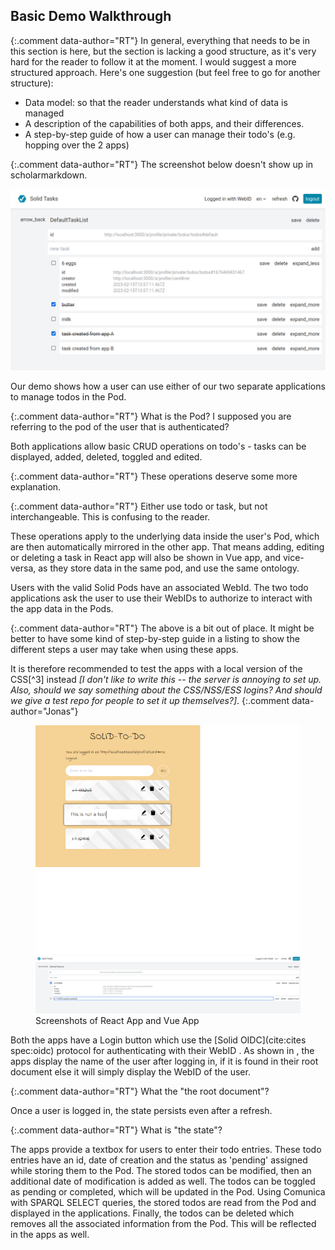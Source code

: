 ## Basic Demo Walkthrough

{:.comment data-author="RT"}
In general, everything that needs to be in this section is here, but the section is lacking a good structure, as it's very hard for the reader to follow it at the moment.
I would suggest a more structured approach.
Here's one suggestion (but feel free to go for another structure):
- Data model: so that the reader understands what kind of data is managed
- A description of the capabilities of both apps, and their differences.
- A step-by-step guide of how a user can manage their todo's (e.g. hopping over the 2 apps)

{:.comment data-author="RT"}
The screenshot below doesn't show up in scholarmarkdown.

![vue_demo_screenshot](../assets/screenshots/vue_demo_screenshot.png)


Our demo shows how a user can use either of our two separate applications to manage todos in  the Pod. 

{:.comment data-author="RT"}
What is the Pod? I supposed you are referring to the pod of the user that is authenticated?

Both applications allow basic CRUD operations on todo's - tasks can be displayed, added, deleted, toggled and edited.

{:.comment data-author="RT"}
These operations deserve some more explanation.

{:.comment data-author="RT"}
Either use todo or task, but not interchangeable. This is confusing to the reader.

These operations apply to the underlying data inside the user's Pod, which are then automatically mirrored in the other app.
That means adding, editing or deleting a task in React app will also be shown in Vue app, and vice-versa, as they store data in the same pod, and use the same ontology.

Users with the valid Solid Pods have an associated WebId.
The two todo applications ask the user to use their WebIDs to authorize to interact with the app data in the Pods. 

{:.comment data-author="RT"}
The above is a bit out of place.
It might be better to have some kind of step-by-step guide in a listing to show the different steps a user may take when using these apps.

It is therefore recommended to test the apps with a local version of the CSS[^3] instead _[I don't like to write this -- the server is annoying to set up. Also, should we say something about the CSS/NSS/ESS logins? And should we give a test repo for people to set it up themselves?]_.
{:.comment data-author="Jonas"}

<figure id="figure-main">
<img src="img/react_app.png" >

<img src="img/vue_app.png" >

<figcaption markdown="block">
Screenshots of React App and Vue App
</figcaption>
</figure>

Both the apps have a Login button which use the [Solid OIDC](cite:cites spec:oidc) protocol for authenticating with their WebID .
As shown in [](#figure-main), the apps display the name of the user after logging in, if it is found in their root document else it will simply display the WebID of the user. 

{:.comment data-author="RT"}
What the "the root document"?

Once a user is logged in, the state persists even after a refresh. 

{:.comment data-author="RT"}
What is "the state"?

The apps provide a textbox for users to enter their todo entries.
These todo entries have an id, date of creation and the status as 'pending' assigned while storing them to the Pod. 
The stored todos can be modified, then an additional date of modification is added as well. 
The todos can be toggled as pending or completed, which will be updated in the Pod. 
Using Comunica with SPARQL SELECT queries, the stored todos are read from the Pod and displayed in the applications. 
Finally, the todos can be deleted which removes all the associated information from the Pod. This will be reflected in the apps as well.